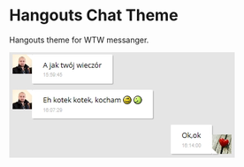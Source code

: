 # Hangouts Chat Theme
Hangouts theme for WTW messanger.

![Preview](https://raw.githubusercontent.com/artur-stepien/wtw-themes/master/chat/hangouts/project/preview.jpg)


